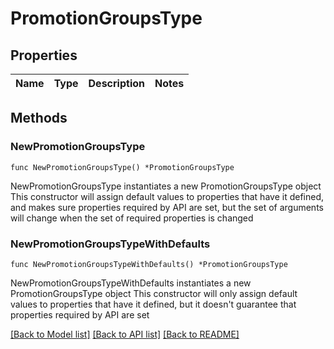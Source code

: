 # PromotionGroupsType

## Properties

Name | Type | Description | Notes
------------ | ------------- | ------------- | -------------

## Methods

### NewPromotionGroupsType

`func NewPromotionGroupsType() *PromotionGroupsType`

NewPromotionGroupsType instantiates a new PromotionGroupsType object
This constructor will assign default values to properties that have it defined,
and makes sure properties required by API are set, but the set of arguments
will change when the set of required properties is changed

### NewPromotionGroupsTypeWithDefaults

`func NewPromotionGroupsTypeWithDefaults() *PromotionGroupsType`

NewPromotionGroupsTypeWithDefaults instantiates a new PromotionGroupsType object
This constructor will only assign default values to properties that have it defined,
but it doesn't guarantee that properties required by API are set


[[Back to Model list]](../README.md#documentation-for-models) [[Back to API list]](../README.md#documentation-for-api-endpoints) [[Back to README]](../README.md)


